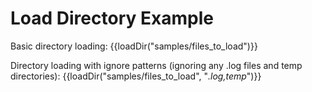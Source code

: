 # Load Directory Example

Basic directory loading:
{{loadDir("samples/files_to_load")}}

Directory loading with ignore patterns (ignoring any .log files and temp directories):
{{loadDir("samples/files_to_load", "*.log,temp*")}}
